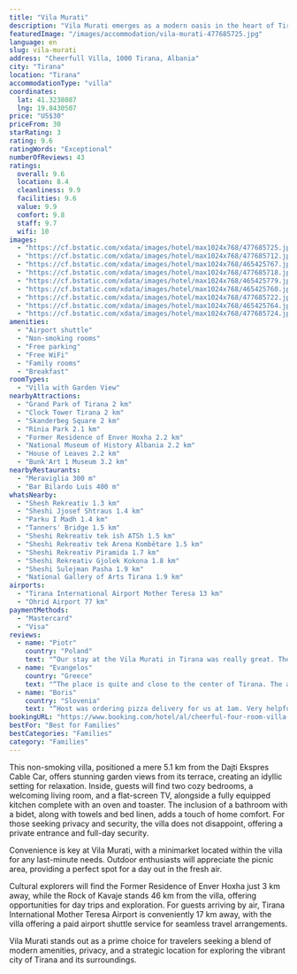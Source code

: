 ```yaml
---
title: "Vila Murati"
description: "Vila Murati emerges as a modern oasis in the heart of Tirana, boasting a recent renovation that has breathed new life into its walls."
featuredImage: "/images/accommodation/vila-murati-477685725.jpg"
language: en
slug: vila-murati
address: "Cheerfull Villa, 1000 Tirana, Albania"
city: "Tirana"
location: "Tirana"
accommodationType: "villa"
coordinates:
  lat: 41.3238087
  lng: 19.8430507
price: "US$30"
priceFrom: 30
starRating: 3
rating: 9.6
ratingWords: "Exceptional"
numberOfReviews: 43
ratings:
  overall: 9.6
  location: 8.4
  cleanliness: 9.9
  facilities: 9.6
  value: 9.9
  comfort: 9.8
  staff: 9.7
  wifi: 10
images:
  - "https://cf.bstatic.com/xdata/images/hotel/max1024x768/477685725.jpg?k=43e2f12c228b255f7930327d20b71bf57f86182d86356a6d6b23e18999590f6f&o=&hp=1"
  - "https://cf.bstatic.com/xdata/images/hotel/max1024x768/477685712.jpg?k=e01c0fbb424353e49437f225a27d26602d36164528a9c4c70d7dfa7edac3f3c9&o=&hp=1"
  - "https://cf.bstatic.com/xdata/images/hotel/max1024x768/465425767.jpg?k=11298f0d77f39cced2577d0a7900811fc693f8cc439f8c6bc81ca78c4a55dc83&o=&hp=1"
  - "https://cf.bstatic.com/xdata/images/hotel/max1024x768/477685718.jpg?k=970c257e951d60297650bcc8b4df15f5641bbcf653b2065fbca02cb20bdf41da&o=&hp=1"
  - "https://cf.bstatic.com/xdata/images/hotel/max1024x768/465425779.jpg?k=c430033b66d95a972bf03536726f466b9bcadc1790cc5799ac566af86959fdc6&o=&hp=1"
  - "https://cf.bstatic.com/xdata/images/hotel/max1024x768/465425760.jpg?k=ec4c9e09dba1fe9dfd83f7325bcea8dfada3bc322736054ffa7cbe23251e93f8&o=&hp=1"
  - "https://cf.bstatic.com/xdata/images/hotel/max1024x768/477685722.jpg?k=d742aed2fa16a353514134a3f30554ce40394a7a98182b2695f5c551c74e3ac5&o=&hp=1"
  - "https://cf.bstatic.com/xdata/images/hotel/max1024x768/465425764.jpg?k=f81506959b501d22a8e3432e535fa72c18174fc5551992bab41ad94c3b759782&o=&hp=1"
  - "https://cf.bstatic.com/xdata/images/hotel/max1024x768/477685724.jpg?k=c4bedc903ddf0f873cf3f0c8b2e8340e30c3835c9e2345b73179f48757e724ac&o=&hp=1"
amenities:
  - "Airport shuttle"
  - "Non-smoking rooms"
  - "Free parking"
  - "Free WiFi"
  - "Family rooms"
  - "Breakfast"
roomTypes:
  - "Villa with Garden View"
nearbyAttractions:
  - "Grand Park of Tirana 2 km"
  - "Clock Tower Tirana 2 km"
  - "Skanderbeg Square 2 km"
  - "Rinia Park 2.1 km"
  - "Former Residence of Enver Hoxha 2.2 km"
  - "National Museum of History Albania 2.2 km"
  - "House of Leaves 2.2 km"
  - "Bunk'Art 1 Museum 3.2 km"
nearbyRestaurants:
  - "Meraviglia 300 m"
  - "Bar Bilardo Luis 400 m"
whatsNearby:
  - "Shesh Rekreativ 1.3 km"
  - "Sheshi Jjosef Shtraus 1.4 km"
  - "Parku I Madh 1.4 km"
  - "Tanners' Bridge 1.5 km"
  - "Sheshi Rekreativ tek ish ATSh 1.5 km"
  - "Sheshi Rekreativ tek Arena Kombëtare 1.5 km"
  - "Sheshi Rekreativ Piramida 1.7 km"
  - "Sheshi Rekreativ Gjolek Kokona 1.8 km"
  - "Sheshi Sulejman Pasha 1.9 km"
  - "National Gallery of Arts Tirana 1.9 km"
airports:
  - "Tirana International Airport Mother Teresa 13 km"
  - "Ohrid Airport 77 km"
paymentMethods:
  - "Mastercard"
  - "Visa"
reviews:
  - name: "Piotr"
    country: "Poland"
    text: "“Our stay at the Vila Murati in Tirana was really great. The apartment was super clean, comfortable and very big. Additionally, the landlords were super friendly, always available to answer our questions and very helpful. Just for example - when we...”"
  - name: "Evangelos"
    country: "Greece"
    text: "“The place is quite and close to the center of Tirana. The apartment is ideal for families. We really enjoyed our stay.”"
  - name: "Boris"
    country: "Slovenia"
    text: "“Host was ordering pizza delivery for us at 1am. Very helpful and fast response. Spotless clean, big rooms.”"
bookingURL: "https://www.booking.com/hotel/al/cheerful-four-room-villa-with-peace-and-quiet-tirane1.en-gb.html?aid=8035640"
bestFor: "Best for Families"
bestCategories: "Families"
category: "Families"
---
```


This non-smoking villa, positioned a mere 5.1 km from the Dajti Ekspres Cable Car, offers stunning garden views from its terrace, creating an idyllic setting for relaxation. Inside, guests will find two cozy bedrooms, a welcoming living room, and a flat-screen TV, alongside a fully equipped kitchen complete with an oven and toaster. The inclusion of a bathroom with a bidet, along with towels and bed linen, adds a touch of home comfort. For those seeking privacy and security, the villa does not disappoint, offering a private entrance and full-day security.

Convenience is key at Vila Murati, with a minimarket located within the villa for any last-minute needs. Outdoor enthusiasts will appreciate the picnic area, providing a perfect spot for a day out in the fresh air.

Cultural explorers will find the Former Residence of Enver Hoxha just 3 km away, while the Rock of Kavaje stands 46 km from the villa, offering opportunities for day trips and exploration. For guests arriving by air, Tirana International Mother Teresa Airport is conveniently 17 km away, with the villa offering a paid airport shuttle service for seamless travel arrangements.

Vila Murati stands out as a prime choice for travelers seeking a blend of modern amenities, privacy, and a strategic location for exploring the vibrant city of Tirana and its surroundings.